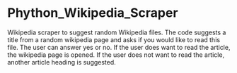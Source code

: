 # Phython_Wikipedia_Scraper
Wikipedia scraper to suggest random Wikipedia files. The code suggests a title from a random wikipedia page and asks if you would like to read this file. The user can answer yes or no. If the user does want to read the article, the wikipedia page is opened. If the user does not want to read the article, another article heading is suggested. 
